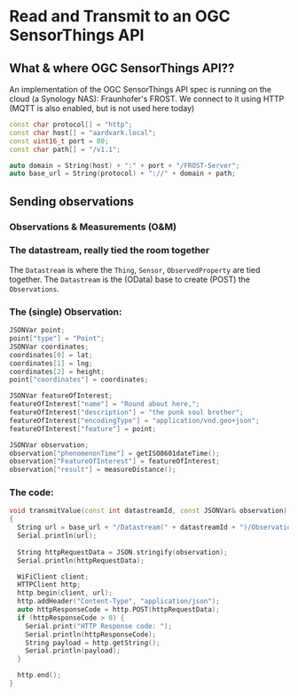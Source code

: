 # Read and Transmit to an OGC SensorThings API

## What & where OGC SensorThings API??

An implementation of the OGC SensorThings API spec is running on the cloud (a Synology NAS): Fraunhofer's FROST. We connect to it using HTTP (MQTT is also enabled, but is not used here today)

```cpp
const char protocol[] = "http";
const char host[] = "aardvark.local";
const uint16_t port = 80;
const char path[] = "/v1.1";

auto domain = String(host) + ":" + port + "/FROST-Server";
auto base_url = String(protocol) + "://" + domain + path;
```

## Sending observations

### Observations & Measurements (O&M)

### The datastream, really tied the room together
The `Datastream` is where the `Thing`, `Sensor`, `ObservedProperty` are tied together. The `Datastream` is the (OData) base to create (POST) the `Observations`.

### The (single) Observation:

```cpp
JSONVar point;
point["type"] = "Point";
JSONVar coordinates;
coordinates[0] = lat;
coordinates[1] = lng;
coordinates[2] = height;
point["coordinates"] = coordinates;

JSONVar featureOfInterest;
featureOfInterest["name"] = "Round about here,";
featureOfInterest["description"] = "the punk soul brother";
featureOfInterest["encodingType"] = "application/vnd.geo+json";
featureOfInterest["feature"] = point;

JSONVar observation;
observation["phenomenonTime"] = getISO8601dateTime();
observation["FeatureOfInterest"] = featureOfInterest;
observation["result"] = measureDistance();
```

### The code:

```cpp
void transmitValue(const int datastreamId, const JSONVar& observation)
{
  String url = base_url + "/Datastream(" + datastreamId + ")/Observations";
  Serial.println(url);
 
  String httpRequestData = JSON.stringify(observation);
  Serial.println(httpRequestData);

  WiFiClient client;
  HTTPClient http;
  http.begin(client, url);
  http.addHeader("Content-Type", "application/json");
  auto httpResponseCode = http.POST(httpRequestData);
  if (httpResponseCode > 0) {
    Serial.print("HTTP Response code: ");
    Serial.println(httpResponseCode);
    String payload = http.getString();
    Serial.println(payload);
  }

  http.end();
}
```

